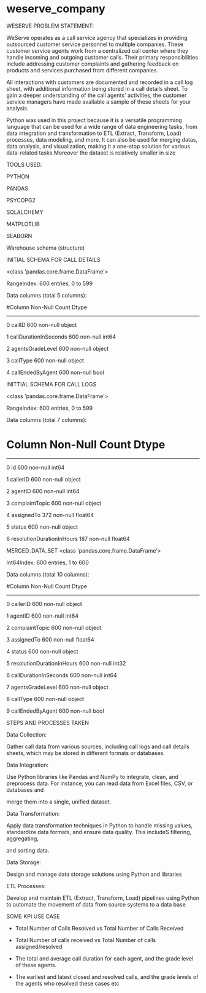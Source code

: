 # weserve_company
WESERVE
PROBLEM STATEMENT:

WeServe operates as a call service agency that specializes in providing outsourced customer service personnel to multiple companies.
These customer service agents work from a centralized call center where they handle incoming and outgoing customer calls. 
Their primary responsibilities include addressing customer complaints and gathering feedback on products and services purchased from different companies.

All interactions with customers are documented and recorded in a call log sheet, with additional information being stored in a call details sheet.
To gain a deeper understanding of the call agents' activities, the customer service managers have made available a sample of these sheets for your analysis.

 Python was used in this project because it is a versatile programming language that can be used for a wide range of data engineering tasks, 
 from data integration and transformation to ETL (Extract, Transform, Load) processes, data modeling, and more. It can also be used for merging datas, 
 data analysis, and visualization, making it a one-stop solution for various data-related tasks.Moreover the dataset is relatively smaller in size

TOOLS USED.

PYTHON

PANDAS

PSYCOPG2

SQLALCHEMY

MATPLOTLIB

SEABORN


Warehouse schema (structure) 

INITIAL SCHEMA FOR CALL DETAILS

<class 'pandas.core.frame.DataFrame'>

RangeIndex: 600 entries, 0 to 599

Data columns (total 5 columns):

 #Column                 Non-Null Count  Dtype 
 
---  ------                 --------------  ----- 

 0   callID                 600 non-null    object
 
 1   callDurationInSeconds  600 non-null    int64 
 
 2   agentsGradeLevel       600 non-null    object
 
 3   callType               600 non-null    object
 
 4   callEndedByAgent       600 non-null    bool


 INITTIAL SCHEMA FOR CALL LOGS
 
 <class 'pandas.core.frame.DataFrame'>
 
RangeIndex: 600 entries, 0 to 599

Data columns (total 7 columns):

 # Column                     Non-Null Count  Dtype  
 
---  ------                     --------------  -----  

 0   id                         600 non-null    int64  
 
 1   callerID                   600 non-null    object 
 
 2   agentID                    600 non-null    int64  
 
 3   complaintTopic             600 non-null    object 
 
 4   assignedTo                 372 non-null    float64
 
 5   status                     600 non-null    object 
 
 6   resolutionDurationInHours  187 non-null    float64



MERGED_DATA_SET
<class 'pandas.core.frame.DataFrame'>

Int64Index: 600 entries, 1 to 600

Data columns (total 10 columns):

 #Column                     Non-Null Count  Dtype  
---  ------                     --------------  -----  

 0   callerID                   600 non-null    object 
 
 1   agentID                    600 non-null    int64 
 
 2   complaintTopic             600 non-null    object 
 
 3   assignedTo                 600 non-null    float64
 
 4   status                     600 non-null    object 
 
 5   resolutionDurationInHours  600 non-null    int32  
 
 6   callDurationInSeconds      600 non-null    int64  
 
 7   agentsGradeLevel           600 non-null    object 
 
 8   callType                   600 non-null    object 
 
 9   callEndedByAgent           600 non-null    bool 

STEPS AND PROCESSES TAKEN

Data Collection:

Gather call data from various sources, including call logs and call details sheets, which may be stored in different formats or databases.

Data Integration:

Use Python libraries like Pandas and NumPy to integrate, clean, and preprocess data. For instance, you can read data from Excel files, CSV, or databases and 

merge them into a single, unified dataset.

Data Transformation:

Apply data transformation techniques in Python to handle missing values, standardize data formats, and ensure data quality. This includeS filtering, aggregating,

and sorting data.

Data Storage:

Design and manage data storage solutions using Python and libraries

ETL Processes:

Develop and maintain ETL (Extract, Transform, Load) pipelines using Python to automate the movement of data from source systems to a data base

SOME KPI USE CASE 

- Total Number of Calls Resolved vs Total Number of Calls Received
 
- Total Number of calls received vs Total Number of calls assigned/resolved
 
- The total and average call duration for each agent, and the grade level of these agents.
 
- The earliest and latest closed and resolved calls, and the grade levels of the agents who resolved these cases etc
  










